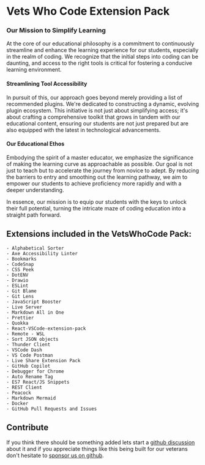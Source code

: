 # Vets Who Code Extension Pack

### Our Mission to Simplify Learning

At the core of our educational philosophy is a commitment to continuously streamline and enhance the learning experience for our students, especially in the realm of coding. We recognize that the initial steps into coding can be daunting, and access to the right tools is critical for fostering a conducive learning environment.

#### Streamlining Tool Accessibility

In pursuit of this, our approach goes beyond merely providing a list of recommended plugins. We're dedicated to constructing a dynamic, evolving plugin ecosystem. This initiative is not just about simplifying access; it's about crafting a comprehensive toolkit that grows in tandem with our educational content, ensuring our students are not just prepared but are also equipped with the latest in technological advancements.

#### Our Educational Ethos

Embodying the spirit of a master educator, we emphasize the significance of making the learning curve as approachable as possible. Our goal is not just to teach but to accelerate the journey from novice to adept. By reducing the barriers to entry and smoothing out the learning pathway, we aim to empower our students to achieve proficiency more rapidly and with a deeper understanding.

In essence, our mission is to equip our students with the keys to unlock their full potential, turning the intricate maze of coding education into a straight path forward.


## Extensions included in the VetsWhoCode Pack:

    - Alphabetical Sorter
    - Axe Accessibility Linter
    - Bookmarks
    - CodeSnap
    - CSS Peek
    - DotENV
    - Drawio
    - ESLint
    - Git Blame
    - Git Lens
    - JavaScript Booster
    - Live Server
    - Markdown All in One
    - Prettier
    - Quokka
    - React-VSCode-extension-pack
    - Remote - WSL
    - Sort JSON objects
    - Thunder Client
    - VSCode Dash
    - VS Code Postman
    - Live Share Extension Pack
    - GitHub Copilot
    - Debugger for Chrome
    - Auto Rename Tag
    - ES7 React/JS Snippets
    - REST Client
    - Peacock
    - Markdown Mermaid
    - Docker
    - GitHub Pull Requests and Issues

## Contribute
If you think there should be something added lets start a [github discussion](https://github.com/Vets-Who-Code/vetswhocode-extension-pack/discussions) about it and if you appreciate things like this being built for our veterans don't hesitate to [sponsor us on github](https://github.com/sponsors/Vets-Who-Code).
